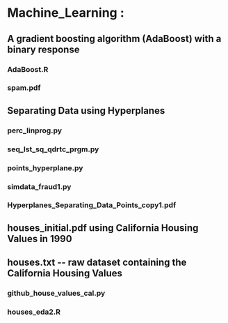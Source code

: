 # Machine_Learning :
## A gradient boosting algorithm (AdaBoost) with a binary response 
### AdaBoost.R
### spam.pdf
## Separating Data using Hyperplanes
### perc_linprog.py
### seq_lst_sq_qdrtc_prgm.py
### points_hyperplane.py
### simdata_fraud1.py
### Hyperplanes_Separating_Data_Points_copy1.pdf
## houses_initial.pdf using California Housing Values in 1990
## houses.txt -- raw dataset containing the California Housing Values
### github_house_values_cal.py 
### houses_eda2.R 
